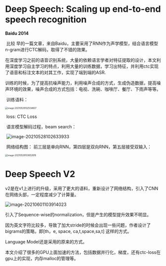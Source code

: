 # Deep Speech: Scaling up end-to-end speech recognition

**Baidu 2014**

​         比较 早的一篇文章，来自Baidu，主要采用了RNN作为声学模型，结合语言模型n-gram进行CTC解码，取得了不错的效果。

​          在深度学习之前的语音识别系统，大量的依赖语言学者对特征提取的设计，本文利用深度学习自主学习的特点，利用大量的训练数据，学习出特征，并利用ctc实现了语音和标注文本的对其工作，实现了端到端的ASR.

训练的时候，为了提高抗噪声能力，利用噪声合成的方式，生成伪造数据，提高噪声环境的效果，噪声合成的方式包括：电视、洗碗、咖啡厅、餐厅、下雨声等等。

​          训练语料：

<img src="C:\Users\wanglichun\AppData\Roaming\Typora\typora-user-images\image-20210528102534607.png" alt="image-20210528102534607" style="zoom:50%;" />

​           loss: CTC Loss          

​           语言模型解码过程，beam search：

​                                                   ![image-20210528102633933](C:\Users\wanglichun\AppData\Roaming\Typora\typora-user-images\image-20210528102633933.png)

​           网络结构图： 前三层是单向RNN，第四层是双向RNN，第五层接受双输入：

<img src="C:\Users\wanglichun\AppData\Roaming\Typora\typora-user-images\image-20210528103652618.png" alt="image-20210528103652618" style="zoom:50%;" />


# Deep Speech V2

v2是在v1上进行的升级，采用了更大的语料，重新设计了网络结构，引入了CNN在网络头部，一定程度减少了计算量。

![image-20210601103914023](C:\Users\wanglichun\AppData\Roaming\Typora\typora-user-images\image-20210601103914023.png)

引入了Sequence-wise的normalization，但是产生的模型提升效果不明显。

因为英文字符比较多，导致了加大stride的时候会出现一些问题，作者设计了bigrams的策略，即[th，e, space, ca,t,space,sa,t] 这样的方式。

Language Model还是采用的原来的方式。

本文介绍了很多的GPU上面加速的方法，包括数据并行化，梯度，还有ctc-loss在gpu上的实现，内存malloc的管理等。

